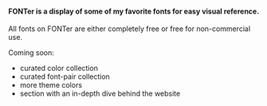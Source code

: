#### FONTer is a display of some of my favorite fonts for easy visual reference.

All fonts on FONTer are either completely free or free for non-commercial use.

Coming soon:
 - curated color collection
 - curated font-pair collection
 - more theme colors
 - section with an in-depth dive behind the website